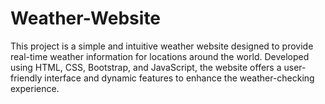 # Weather-Website
This project is a simple and intuitive weather website designed to provide real-time weather information for locations around the world. Developed using HTML, CSS, Bootstrap, and JavaScript, the website offers a user-friendly interface and dynamic features to enhance the weather-checking experience.
